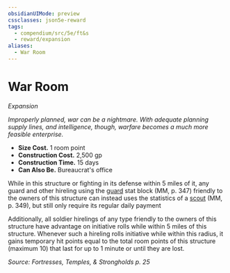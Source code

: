 ```yaml
---
obsidianUIMode: preview
cssclasses: json5e-reward
tags:
  - compendium/src/5e/ft&s
  - reward/expansion
aliases:
  - War Room
---
```

# War Room
*Expansion*  

*Improperly planned, war can be a nightmare. With adequate planning supply lines, and intelligence, though, warfare becomes a much more feasible enterprise.*

- **Size Cost.** 1 room point  
- **Construction Cost.** 2,500 gp  
- **Construction Time.** 15 days  
- **Can Also Be.** Bureaucrat's office  

While in this structure or fighting in its defense within 5 miles of it, any guard and other hireling using the [guard](2-Mechanics/CLI/bestiary/humanoid/guard.md) stat block (MM, p. 347) friendly to the owners of this structure can instead uses the statistics of a [scout](2-Mechanics/CLI/bestiary/humanoid/scout.md) (MM, p. 349), but still only require its regular daily payment

Additionally, all soldier hirelings of any type friendly to the owners of this structure have advantage on initiative rolls while within 5 miles of this structure. Whenever such a hireling rolls initiative while within this radius, it gains temporary hit points equal to the total room points of this structure (maximum 10) that last for up to 1 minute or until they are lost.

*Source: Fortresses, Temples, & Strongholds p. 25*